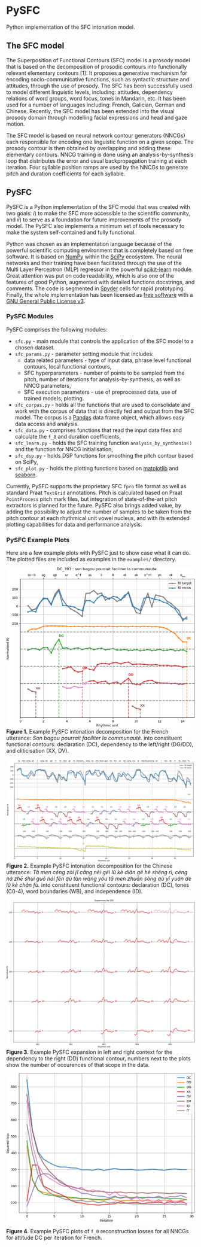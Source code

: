 # PySFC
Python implementation of the SFC intonation model.
 

## The SFC model

The Superposition of Functional Contours (SFC) model is a prosody model that is based on the decomposition of prosodic contours into functionally relevant elementary contours [1]. It proposes a generative mechanism for encoding socio-communicative functions, such as syntactic structure and attitudes, through the use of prosody. 
The SFC has been successfully used to model different linguistic levels, including: attitudes, dependency relations of word groups, word focus, tones in Mandarin, etc. It has been used for a number of languages including: French, Galician, German and Chinese. Recently, the SFC model has been extended into the visual prosody domain through modelling facial expressions and head and gaze motion. 

The SFC model is based on neural network contour generators (NNCGs) each responsible for encoding one linguistic function on a given scope. The prosody contour is then obtained by overlapping and adding these elementary contours. 
NNCG training is done using an analysis-by-synthesis loop that distributes the error and usual backpropagation training at each iteration. 
Four syllable position ramps are used by the NNCGs to generate pitch and duration coefficients for each syllable.


## PySFC

PySFC is a Python implementation of the SFC model that was created with two goals: *i*) to make the SFC more accessible to the scientific community, and *ii*) to serve as a foundation for future improvements of the prosody model. 
The PySFC also implements a minimum set of tools necessary to make the system self-contained and fully functional. 

Python was chosen as an implementation language because of the powerful scientific computing environment that is completely based on free software. It is based on [NumPy](http://www.numpy.org/) within the [SciPy](https://www.scipy.org/) ecosystem. The neural networks and their training have been facilitated through the use of the Multi Layer Perceptron (MLP) regressor in the powerful [scikit-learn](http://scikit-learn.org/stable/index.html) module. 
Great attention was put on code readability, which is also one of the features of good Python, augmented with detailed functions docstrings, and comments. The code is segmented in [Spyder](https://pythonhosted.org/spyder/) cells for rapid prototyping. Finally, the whole implementation has been licensed as [free software](http://fsf.org/) with a [GNU General Public License v3](http://www.gnu.org/licenses/).

### PySFC Modules

PySFC comprises the following modules:
 * `sfc.py` - main module that controls the application of the SFC model to a chosen dataset. 
 * `sfc_params.py` - parameter setting module that includes:
      * data related parameters - type of input data, phrase level functional contours, local functional contours, 
      * SFC hyperparameters - number of points to be sampled from the pitch, number of iterations for analysis-by-synthesis, as well as NNCG parameters, 
      * SFC execution parameters - use of preprocessed data, use of trained models, plotting.
 * `sfc_corpus.py` - holds all the functions that are used to consolidate and work with the corpus of data that is directly fed and output from the SFC model. The corpus is a [Pandas](http://pandas.pydata.org/) data frame object, which allows easy data access and analysis. 
 * `sfc_data.py` - comprises functions that read the input data files and calculate the `f_0` and duration coefficients,
 * `sfc_learn.py` - holds the SFC training function `analysis_by_synthesis()` and the function for NNCG initialisation,
 * `sfc_dsp.py` - holds DSP functions for smoothing the pitch contour based on SciPy,
 * `sfc_plot.py` - holds the plotting functions based on [matplotlib](http://matplotlib.org/) and [seaborn](http://seaborn.pydata.org/).

Currently, PySFC supports the proprietary SFC `fpro` file format as well as standard Praat `TextGrid` annotations. Pitch is calculated based on Praat `PointProcess` pitch mark files, but integration of state-of-the-art pitch extractors is planned for the future. 
PySFC also brings added value, by adding the possibility to adjust the number of samples to be taken from the pitch contour at each rhythmical unit vowel nucleus, and with its extended plotting capabilities for data and performance analysis.

### PySFC Example Plots

Here are a few example plots with PySFC just to show case what it can do. The plotted files are included as examples in the `examples/` directory.

![alt text](r1_DC_393.png)
**Figure 1.** Example PySFC intonation decomposition for the French utterance: *Son bagou pourrait faciliter la communauté.* into constituent functional contours: declaration (DC), dependency to the left/right (DG/DD), and cliticisation (XX, DV).

![alt text](r1_chinese_003.png)
**Figure 2.** Example PySFC intonation decomposition for the Chinese utterance: *Tā men céng zài jī cāng nèi géi lǔ kè diǎn gē hè shēng rì,
céng ná zhē shuí guǒ nái fěn qù tàn wàng yóu tā men zhuǎn sòng qù yī yuàn de lǔ kè chǎn fù.* into constituent functional contours: declaration (DC), tones (C0-4), word boundaries (WB), and independence (ID).

![alt text](r1_expansion_DD.png)
**Figure 3.** Example PySFC expansion in left and right context for the dependency to the right (DD) functional contour, numbers next to the plots show the number of occurences of that scope in the data.

![alt text](r1_losses_DC.png)

**Figure 4.** Example PySFC plots of `f_0` reconstruction losses for all NNCGs for attitude DC per iteration for French.


